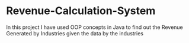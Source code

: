 # Revenue-Calculation-System
In this project I have used OOP concepts in Java to find out the Revenue Generated by Industries given the data by the industries
